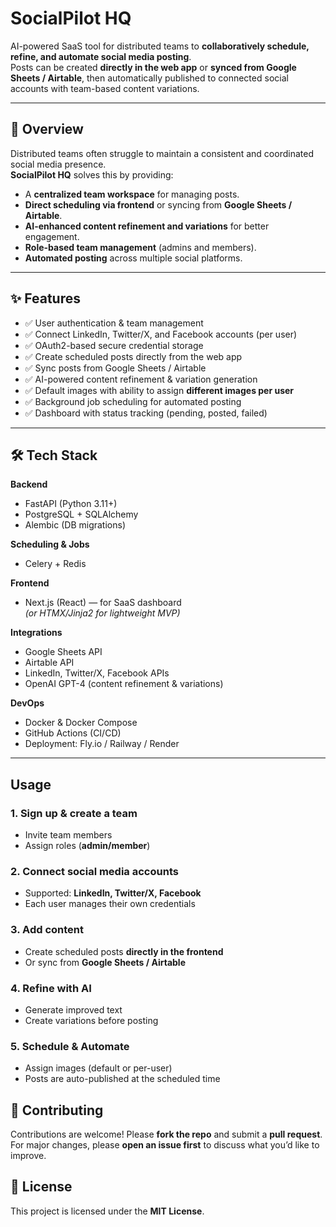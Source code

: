 # SocialPilot HQ

AI-powered SaaS tool for distributed teams to **collaboratively schedule, refine, and automate social media posting**.  
Posts can be created **directly in the web app** or **synced from Google Sheets / Airtable**, then automatically published to connected social accounts with team-based content variations.

---

## 🚀 Overview

Distributed teams often struggle to maintain a consistent and coordinated social media presence.  
**SocialPilot HQ** solves this by providing:

- A **centralized team workspace** for managing posts.  
- **Direct scheduling via frontend** or syncing from **Google Sheets / Airtable**.  
- **AI-enhanced content refinement and variations** for better engagement.  
- **Role-based team management** (admins and members).  
- **Automated posting** across multiple social platforms.  

---

## ✨ Features

- ✅ User authentication & team management  
- ✅ Connect LinkedIn, Twitter/X, and Facebook accounts (per user)  
- ✅ OAuth2-based secure credential storage  
- ✅ Create scheduled posts directly from the web app  
- ✅ Sync posts from Google Sheets / Airtable  
- ✅ AI-powered content refinement & variation generation  
- ✅ Default images with ability to assign **different images per user**  
- ✅ Background job scheduling for automated posting  
- ✅ Dashboard with status tracking (pending, posted, failed)  

---

## 🛠️ Tech Stack

**Backend**
- FastAPI (Python 3.11+)
- PostgreSQL + SQLAlchemy
- Alembic (DB migrations)

**Scheduling & Jobs**
- Celery + Redis

**Frontend**
- Next.js (React) — for SaaS dashboard  
  *(or HTMX/Jinja2 for lightweight MVP)*

**Integrations**
- Google Sheets API  
- Airtable API  
- LinkedIn, Twitter/X, Facebook APIs  
- OpenAI GPT-4 (content refinement & variations)

**DevOps**
- Docker & Docker Compose  
- GitHub Actions (CI/CD)  
- Deployment: Fly.io / Railway / Render  

---
## Usage

### 1. Sign up & create a team
- Invite team members  
- Assign roles (**admin/member**)  

### 2. Connect social media accounts
- Supported: **LinkedIn, Twitter/X, Facebook**  
- Each user manages their own credentials  

### 3. Add content
- Create scheduled posts **directly in the frontend**  
- Or sync from **Google Sheets / Airtable**  

### 4. Refine with AI
- Generate improved text  
- Create variations before posting  

### 5. Schedule & Automate
- Assign images (default or per-user)  
- Posts are auto-published at the scheduled time  

## 🤝 Contributing

Contributions are welcome! Please **fork the repo** and submit a **pull request**.  
For major changes, please **open an issue first** to discuss what you’d like to improve.

## 📜 License
This project is licensed under the **MIT License**.  
